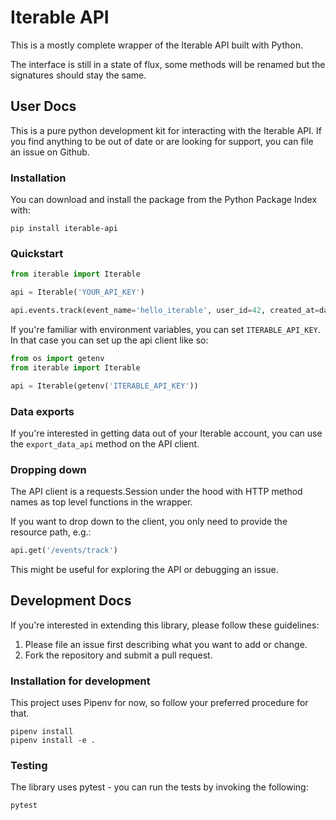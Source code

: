 # Iterable API

This is a mostly complete wrapper of the Iterable API built with Python.

The interface is still in a state of flux, some methods will be renamed but the signatures should stay the same.

## User Docs

This is a pure python development kit for interacting with the Iterable API. If you find anything to be out of date or are looking for support, you can file an issue on Github.

### Installation

You can download and install the package from the Python Package Index with:

```
pip install iterable-api
```

### Quickstart

```py
from iterable import Iterable

api = Iterable('YOUR_API_KEY')

api.events.track(event_name='hello_iterable', user_id=42, created_at=datetime.now().to_timestamp())
```

If you're familiar with environment variables, you can set `ITERABLE_API_KEY`. In that case you can set up the api client like so:

```py
from os import getenv
from iterable import Iterable

api = Iterable(getenv('ITERABLE_API_KEY'))
```

### Data exports

If you're interested in getting data out of your Iterable account, you can use the `export_data_api` method on the API client.

### Dropping down

The API client is a requests.Session under the hood with HTTP method names as top level functions in the wrapper.

If you want to drop down to the client, you only need to provide the resource path, e.g.:

```py
api.get('/events/track')
```

This might be useful for exploring the API or debugging an issue.

## Development Docs

If you're interested in extending this library, please follow these guidelines:

1. Please file an issue first describing what you want to add or change.
2. Fork the repository and submit a pull request.

### Installation for development

This project uses Pipenv for now, so follow your preferred procedure for that.

```
pipenv install
pipenv install -e .
```

### Testing

The library uses pytest - you can run the tests by invoking the following:

```py
pytest
```
